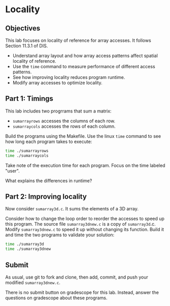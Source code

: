 #  Locality

## Objectives

This lab focuses on locality of reference for array accesses.   It follows Section 11.3.1 of DIS.

* Understand array layout and how array access patterns affect spatial locality of reference.
* Use the `time` command to measure performance of different access patterns.
* See how improving locality reduces program runtime.
* Modify array accesses to optimize locality.

## Part 1: Timings

This lab includes two progrrams that sum a matrix:

- `sumarrayrows` accesses the columns of each row.
- `sumarraycols` accesses the rows of each column.

Build the programs using the Makefile. 
Use the linux `time` command to see how long each program takes to execute:
```bash
time ./sumarrayrows
time ./sumarraycols
```
Take note of the execution time for each program. Focus on the time labeled "user".

What explains the differences in runtime?

## Part 2: Improving locality

Now consider `sumarray3d.c`.   It sums the elements of a 3D array.

Consider how to change the loop order to reorder the accesses to speed up this program.
The source file `sumarray3dnew.c` is a copy of `sumarray3d`.c.   Modify `sumarray3dnew.c` to speed it up
without changing its function.   Build it and time the two programs to validate your solution:

```bash
time ./sumarray3d
time ./sumarray3dnew
```

## Submit

As usual, use git to fork and clone, then add, commit, and push your modified `sumarray3dnew.c`.

There is no submit button on gradescope for this lab.   Instead, answer the questions on gradescope about these programs.
